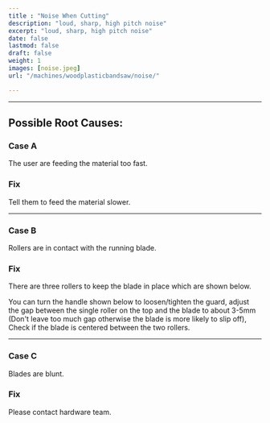 ```yaml
---
title : "Noise When Cutting"
description: "loud, sharp, high pitch noise"
excerpt: "loud, sharp, high pitch noise"
date: false
lastmod: false
draft: false
weight: 1
images: [noise.jpeg]
url: "/machines/woodplasticbandsaw/noise/"

---
```

---
## Possible Root Causes:

### Case A

The user are feeding the material too fast.

### Fix

Tell them to feed the material slower.

---

### Case B

Rollers are in contact with the running blade.

### Fix

There are three rollers to keep the blade in place which are shown below.


You can turn the handle shown below to loosen/tighten the guard, adjust the gap between the single roller on the top and the blade to about 3-5mm (Don't leave too much gap otherwise the blade is more likely to slip off), Check if the blade is centered between the two rollers.


---

### Case C

Blades are blunt.

### Fix

Please contact hardware team.
